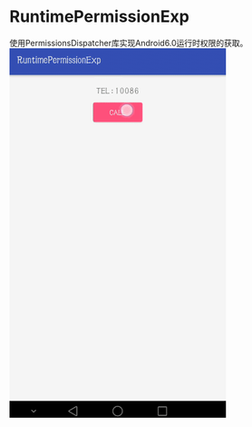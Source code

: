 # RuntimePermissionExp
使用PermissionsDispatcher库实现Android6.0运行时权限的获取。
![image](https://github.com/ionetwogo/RuntimePermission/blob/master/screenshots/RunTimePermission.gif)
